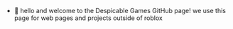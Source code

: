 - 👋 hello and welcome to the Despicable Games GitHub page! we use this page for web pages and projects outside of roblox

<!---
Despicable-Games/Despicable-Games is a ✨ special ✨ repository because its `README.md` (this file) appears on your GitHub profile.
You can click the Preview link to take a look at your changes.
--->
